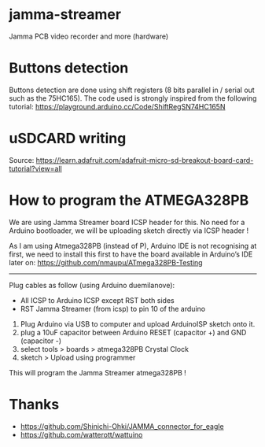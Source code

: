 # jamma-streamer

Jamma PCB video recorder and more (hardware)

# Buttons detection

Buttons detection are done using shift registers (8 bits parallel in / serial out such as the 75HC165).
The code used is strongly inspired from the following tutorial:
https://playground.arduino.cc/Code/ShiftRegSN74HC165N

# uSDCARD writing

Source:
https://learn.adafruit.com/adafruit-micro-sd-breakout-board-card-tutorial?view=all

# How to program the ATMEGA328PB

We are using Jamma Streamer board ICSP header for this.
No need for a Arduino bootloader, we will be uploading sketch directly via ICSP header !

As I am using Atmega328PB (instead of P), Arduino IDE is not recognising at first, we need to install this first to have the board available in Arduino’s IDE later on:
https://github.com/nmaupu/ATmega328PB-Testing

---

Plug cables as follow (using Arduino duemilanove):

- All ICSP to Arduino ICSP except RST both sides
- RST Jamma Streamer (from icsp) to pin 10 of the arduino

1) Plug Arduino via USB to computer and upload ArduinoISP sketch onto it.
2) plug a 10uF capacitor between Arduino RESET (capacitor +) and GND (capacitor -)
3) select tools > boards > atmega328PB Crystal Clock
4) sketch > Upload using programmer

This will program the Jamma Streamer atmega328PB !

# Thanks

- https://github.com/Shinichi-Ohki/JAMMA_connector_for_eagle
- https://github.com/watterott/wattuino
